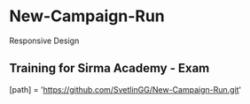 # New-Campaign-Run
Responsive Design

## Training for Sirma Academy - Exam 
[path] = 'https://github.com/SvetlinGG/New-Campaign-Run.git'